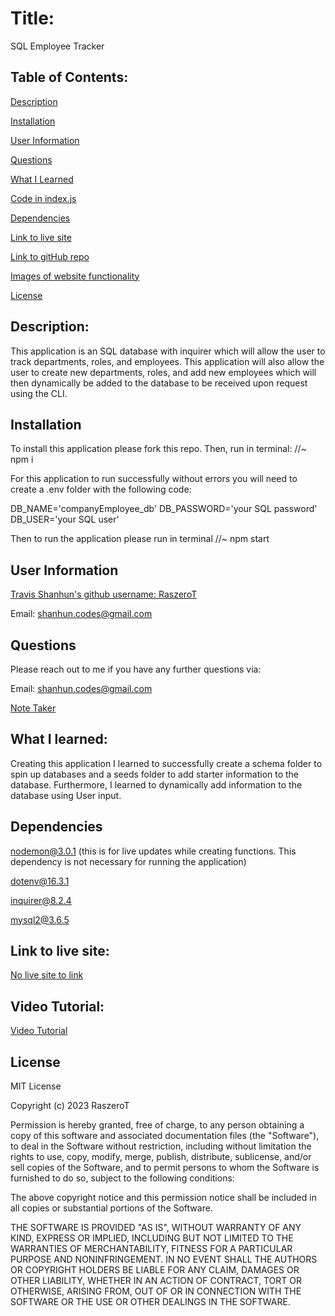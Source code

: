 # Title:

SQL Employee Tracker

## Table of Contents:

[Description](#description)

[Installation](#installation)

[User Information](#user-information)

[Questions](#questions)

[What I Learned](#what-i-learned)

[Code in index.js](#code-in-javascript)

[Dependencies](#dependencies)

[Link to live site](#link-to-live-site)

[Link to gitHub repo](#link-to-github-repository)

[Images of website functionality](#images-of-webpage-functionality)

[License](#license)


## Description:

This application is an SQL database with inquirer which will allow the user to track departments, roles, and employees. This application will also allow the user to create new departments, roles, and add new employees which will then dynamically be added to the database to be received upon request using the CLI.

## Installation

To install this application please fork this repo. Then, run in terminal: 
//~ npm i

For this application to run successfully without errors you will need to create a .env folder with the following code:

DB_NAME='companyEmployee_db'
DB_PASSWORD='your SQL password'
DB_USER='your SQL user'

Then to run the application please run in terminal //~ npm start

## User Information

<a href='https://github.com/RaszeroT'> Travis Shanhun's github username: RaszeroT</a>

Email: shanhun.codes@gmail.com

## Questions

Please reach out to me if you have any further questions via:

Email: shanhun.codes@gmail.com

<a href='https://github.com/RaszeroT/SQL-Employee-Tracker'>Note Taker</a>

## What I learned:

Creating this application I learned to successfully create a schema folder to spin up databases and a seeds folder to add starter information to the database. Furthermore, I learned to dynamically add information to the database using User input.

## Dependencies 

nodemon@3.0.1 (this is for live updates while creating functions. This dependency is not necessary for running the application)

dotenv@16.3.1

inquirer@8.2.4

mysql2@3.6.5

## Link to live site:

<a href="N/A">No live site to link</a>

## Video Tutorial:

<a href='https://drive.google.com/file/d/1EQs8UwtJ8qjApp2PL9Q-CXVA5gcEQybV/view'>Video Tutorial</a>

## License

MIT License

Copyright (c) 2023 RaszeroT

Permission is hereby granted, free of charge, to any person obtaining a copy
of this software and associated documentation files (the "Software"), to deal
in the Software without restriction, including without limitation the rights
to use, copy, modify, merge, publish, distribute, sublicense, and/or sell
copies of the Software, and to permit persons to whom the Software is
furnished to do so, subject to the following conditions:

The above copyright notice and this permission notice shall be included in all
copies or substantial portions of the Software.

THE SOFTWARE IS PROVIDED "AS IS", WITHOUT WARRANTY OF ANY KIND, EXPRESS OR
IMPLIED, INCLUDING BUT NOT LIMITED TO THE WARRANTIES OF MERCHANTABILITY,
FITNESS FOR A PARTICULAR PURPOSE AND NONINFRINGEMENT. IN NO EVENT SHALL THE
AUTHORS OR COPYRIGHT HOLDERS BE LIABLE FOR ANY CLAIM, DAMAGES OR OTHER
LIABILITY, WHETHER IN AN ACTION OF CONTRACT, TORT OR OTHERWISE, ARISING FROM,
OUT OF OR IN CONNECTION WITH THE SOFTWARE OR THE USE OR OTHER DEALINGS IN THE
SOFTWARE.
